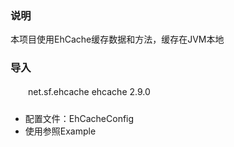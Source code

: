 ### 说明
本项目使用EhCache缓存数据和方法，缓存在JVM本地

### 导入
<dependency>
　　<groupId>net.sf.ehcache</groupId>
    <artifactId>ehcache</artifactId>
    <version>2.9.0</version>
</dependency>

###
- 配置文件：EhCacheConfig
- 使用参照Example